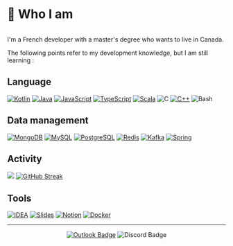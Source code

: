 # 🐨 Who I am 
<img src="https://komarev.com/ghpvc/?username=Distractic&style=flat-square&color=blue" alt=""/>

I'm a French developer with a master's degree who wants to live in Canada.

The following points refer to my development knowledge, but I am still learning :

## Language

[![Kotlin](https://img.shields.io/badge/kotlin-7F52FF.svg?style=for-the-badge&logo=kotlin&logoColor=white)](https://kotlinlang.org/)
[![Java](https://img.shields.io/badge/java-%23ED8B00.svg?style=for-the-badge&logo=java&logoColor=white)](https://www.java.com)
[![JavaScript](https://img.shields.io/badge/javascript-%23323330.svg?style=for-the-badge&logo=javascript&logoColor=%23F7DF1E)](https://www.javascript.com/)
[![TypeScript](https://img.shields.io/badge/typescript-%23007ACC.svg?style=for-the-badge&logo=typescript&logoColor=white)](https://www.typescriptlang.org/)
[![Scala](https://img.shields.io/badge/scala-DC322F.svg?style=for-the-badge&logo=scala&logoColor=white)](https://scala-lang.org/)
![C](https://img.shields.io/badge/c-A8B9CC.svg?style=for-the-badge&logo=c&logoColor=white)
[![C++](https://img.shields.io/badge/c++-00599C.svg?style=for-the-badge&logo=cplusplus&logoColor=white)](https://cplusplus.com)
![Bash](https://img.shields.io/badge/gnubash-4EAA25.svg?style=for-the-badge&logo=gnubash&logoColor=white)

## Data management

[![MongoDB](https://img.shields.io/badge/mongodb-47A248.svg?style=for-the-badge&logo=mongodb&logoColor=white)](https://www.mongodb.com)
[![MySQL](https://img.shields.io/badge/mysql-4479A1.svg?style=for-the-badge&logo=mysql&logoColor=white)](https://www.mysql.com/fr/)
[![PostgreSQL](https://img.shields.io/badge/postgresql-4169E1.svg?style=for-the-badge&logo=postgresql&logoColor=white)](https://www.postgresql.org)
[![Redis](https://img.shields.io/badge/redis-DC382D.svg?style=for-the-badge&logo=redis&logoColor=white)](https://redis.io/)
[![Kafka](https://img.shields.io/badge/kafka-231F20.svg?style=for-the-badge&logo=apachekafka&logoColor=white)](https://kafka.apache.org/)
[![Spring](https://img.shields.io/badge/spring-6DB33F.svg?style=for-the-badge&logo=spring&logoColor=white)](https://spring.io/)

## Activity

![](https://github-readme-stats.vercel.app/api?username=Distractic&show_icons=true&theme=radical&count_private=true)
[![GitHub Streak](http://github-readme-streak-stats.herokuapp.com?user=Distractic&theme=dark&background=000000)](https://git.io/streak-stats)

## Tools

[![IDEA](https://img.shields.io/badge/idea-000000.svg?style=for-the-badge&logo=intellijidea&logoColor=white)](https://www.jetbrains.com/idea/)
[![Slides](https://img.shields.io/badge/slides-E4637C.svg?style=for-the-badge&logo=slides&logoColor=white)](https://slides.com/)
[![Notion](https://img.shields.io/badge/notion-000000.svg?style=for-the-badge&logo=notion&logoColor=white)](https://www.notion.so/)
[![Docker](https://img.shields.io/badge/docker-2496ED.svg?style=for-the-badge&logo=docker&logoColor=white)](https://www.notion.so/)

---

<p align="center">
  <a href="mailto:Distractic@outlook.fr"><img title="Distractic@outlook.fr" src="https://img.shields.io/badge/Distractic%40outlook.fr-0078D4?style=for-the-badge&logo=microsoftoutlook&logoColor=white" alt="Outlook Badge"></a>
  <img title="Tic#2756" src="https://img.shields.io/badge/Tic%232756-5865F2?style=for-the-badge&logo=discord&logoColor=white" alt="Discord Badge">
</p>
